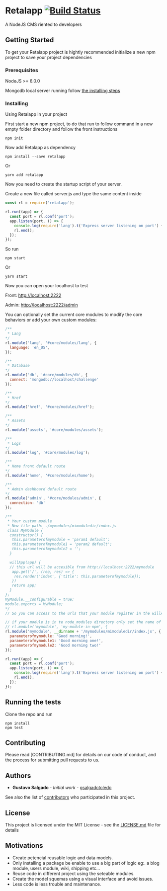 # Retalapp [![Build Status](https://travis-ci.org/retalapp/retalapp.svg?branch=master)](https://travis-ci.org/retalapp/retalapp)

A NodeJS CMS riented to developers

## Getting Started

To get your Retalapp project is hightly recommended initialize a new npm project to save your project dependencies

### Prerequisites

NodeJS >= 6.0.0

Mongodb local server running follow [the installing steps](https://docs.mongodb.com/manual/administration/install-community/)

### Installing

Using Retalapp in your project

First start a new npm project, to do that run to follow command in a new empty folder directory and follow the front instructions

```
npm init
```

Now add Retalapp as dependency

```
npm install --save retalapp
```
Or

```
yarn add retalapp
```


Now you need to create the startup script of your server.

Create a new file called server.js and type the same content inside

```javascript
const rl = require('retalapp');

rl.run((app) => {
  const port = rl.conf('port');
  app.listen(port, () => {
    console.log(require('lang').t('Express server listening on port') + ' ' + port);
    rl.end();
  });
});

```

So run 
```
npm start
```
Or

```
yarn start
```


Now you can open your localhost to test

Front: [http://localhost:2222](http://localhost:2222)

Admin: [http://localhost:2222/admin](http://localhost:2222/admin)

You can optionally set the current core modules to modify the core behaviors or add your own custom modules:

```javascript
/**
 * Lang
*/
rl.module('lang', '#core/modules/lang', {
  language: 'en_US',
});

/**
 * Database
*/
rl.module('db', '#core/modules/db', {
  connect: 'mongodb://localhost/challenge'
});

/**
 * Href
*/
rl.module('href', '#core/modules/href');

/**
 * Assets
*/
rl.module('assets', '#core/modules/assets');

/**
 * Logs
*/
rl.module('log', '#core/modules/log');

/**
 * Home front default route
*/
rl.module('home', '#core/modules/home');

/**
 * Admin dashboard default route
*/
rl.module('admin', '#core/modules/admin', {
  connection: 'db'
});

/**
 * Your custom module
 * New file path: ./mymodules/mimoduledir/index.js
 class MyModule {
  constructor() {
   this.parameterofmymodule = 'param1 default';
   this.parameterofmymodule1 = 'param2 default';
   this.parameterofmymodule2 = '';
  }

  willApp(app) {
  // this url will be accesible from http://localhost:2222/mymodule
   app.get('/', (req, res) => {
    res.render('index', {'title': this.parameterofmymodule});
   })
   return app;
  }
};
MyModule.__configurable = true;
module.exports = MyModule;
*/
// So you can access to the urls that your module register in the willApp method

// if your module is in te node_modules directory only set the name of the package as source
// rl.module('mymodule', 'my-module-in-npm', {
rl.module('mymodule', __dirname + '/mymodules/mimoduledir/index.js', {
  parameterofmymodule: 'Good morning!',
  parameterofmymodule1: 'Good morning one!',
  parameterofmymodule2: 'Good morning two!'
});

rl.run((app) => {
  const port = rl.conf('port');
  app.listen(port, () => {
    console.log(require('lang').t('Express server listening on port') + ' ' + port);
    rl.end();
  });
});

```


## Running the tests

Clone the repo and run 


```
npm install
npm test
```

## Contributing

Please read [CONTRIBUTING.md] for details on our code of conduct, and the process for submitting pull requests to us.

## Authors

* **Gustavo Salgado** - *Initial work* - [gsalgadotoledo](https://github.com/gsalgadotoledo)

See also the list of [contributors](https://github.com/retalapp/retalapp/contributors) who participated in this project.

## License

This project is licensed under the MIT License - see the [LICENSE.md](LICENSE.md) file for details

## Motivations

* Create petencial reusable logic and data models.
* Only installing a package be enable to use a big part of logic eg:. a blog module, users module, wiki, shipping etc...
* Reuse code in different project using the seteable modules.
* Create the model squemas using a visual interface and avoid issues.
* Less code is less trouble and maintenance.
